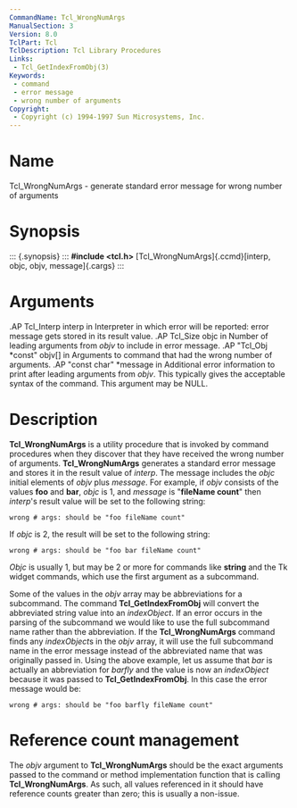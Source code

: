 ```yaml
---
CommandName: Tcl_WrongNumArgs
ManualSection: 3
Version: 8.0
TclPart: Tcl
TclDescription: Tcl Library Procedures
Links:
 - Tcl_GetIndexFromObj(3)
Keywords:
 - command
 - error message
 - wrong number of arguments
Copyright:
 - Copyright (c) 1994-1997 Sun Microsystems, Inc.
---
```


# Name

Tcl_WrongNumArgs - generate standard error message for wrong number of arguments

# Synopsis

::: {.synopsis} :::
**#include <tcl.h>**
[Tcl_WrongNumArgs]{.ccmd}[interp, objc, objv, message]{.cargs}
:::

# Arguments

.AP Tcl_Interp interp in Interpreter in which error will be reported: error message gets stored in its result value. .AP Tcl_Size objc in Number of leading arguments from *objv* to include in error message. .AP "Tcl_Obj *const" objv[] in Arguments to command that had the wrong number of arguments. .AP "const char" *message in Additional error information to print after leading arguments from *objv*.  This typically gives the acceptable syntax of the command.  This argument may be NULL.

# Description

**Tcl_WrongNumArgs** is a utility procedure that is invoked by command procedures when they discover that they have received the wrong number of arguments.  **Tcl_WrongNumArgs** generates a standard error message and stores it in the result value of *interp*.  The message includes the *objc* initial elements of *objv* plus *message*.  For example, if *objv* consists of the values **foo** and **bar**, *objc* is 1, and *message* is "**fileName count**" then *interp*'s result value will be set to the following string:

```
wrong # args: should be "foo fileName count"
```

If *objc* is 2, the result will be set to the following string:

```
wrong # args: should be "foo bar fileName count"
```

*Objc* is usually 1, but may be 2 or more for commands like **string** and the Tk widget commands, which use the first argument as a subcommand.

Some of the values in the *objv* array may be abbreviations for a subcommand.  The command **Tcl_GetIndexFromObj** will convert the abbreviated string value into an *indexObject*.  If an error occurs in the parsing of the subcommand we would like to use the full subcommand name rather than the abbreviation.  If the **Tcl_WrongNumArgs** command finds any *indexObject*s in the *objv* array, it will use the full subcommand name in the error message instead of the abbreviated name that was originally passed in.  Using the above example, let us assume that *bar* is actually an abbreviation for *barfly* and the value is now an *indexObject* because it was passed to **Tcl_GetIndexFromObj**.  In this case the error message would be:

```
wrong # args: should be "foo barfly fileName count"
```

# Reference count management

The *objv* argument to **Tcl_WrongNumArgs** should be the exact arguments passed to the command or method implementation function that is calling **Tcl_WrongNumArgs**. As such, all values referenced in it should have reference counts greater than zero; this is usually a non-issue.

